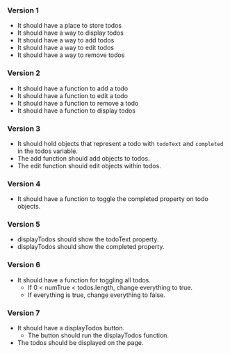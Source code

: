 ### Version 1

- It should have a place to store todos
- It should have a way to display todos
- It should have a way to add todos
- It should have a way to edit todos
- It should have a way to remove todos

### Version 2

- It should have a function to add a todo
- It should have a function to edit a todo
- It should have a function to remove a todo
- It should have a function to display todos

### Version 3

- It should hold objects that represent a todo with `todoText` and
  `completed` in the todos variable.
- The add function should add objects to todos.
- The edit function should edit objects within todos.

### Version 4

- It should have a function to toggle the completed property on todo objects.

### Version 5

- displayTodos should show the todoText property.
- displayTodos should show the completed property.

### Version 6

- It should have a function for toggling all todos.
  - If 0 < numTrue < todos.length, change everything to true.
  - If everything is true, change everything to false.

### Version 7

- It should have a displayTodos button.
  - The button should run the displayTodos function.
- The todos should be displayed on the page.
